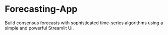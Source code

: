 # Forecasting-App
Build consensus forecasts with sophisticated time-series algorithms using a simple and powerful Streamlit UI.
